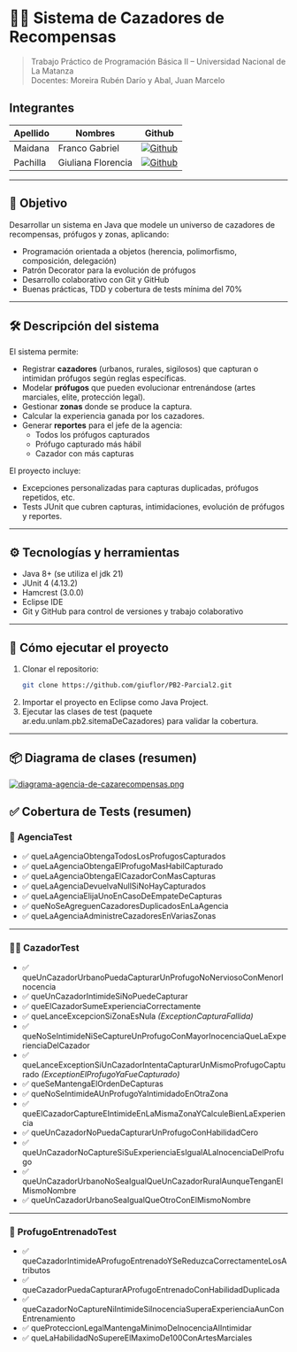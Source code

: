 # 🕵️‍♂️ Sistema de Cazadores de Recompensas
> Trabajo Práctico de Programación Básica II – Universidad Nacional de La Matanza  
> Docentes: Moreira Rubén Darío y Abal, Juan Marcelo

## Integrantes
|  Apellido  | Nombres | Github |
| ------------ | ------------ | ------------ |
|Maidana | Franco Gabriel | [![Github](https://img.shields.io/badge/GitHub-100000?style=for-the-badge&logo=github&logoColor=white)](https://github.com/Maidana0)|
| Pachilla | Giuliana Florencia| [![Github](https://img.shields.io/badge/GitHub-100000?style=for-the-badge&logo=github&logoColor=white)](https://github.com/giuflor)|

---

## 🎯 **Objetivo**

Desarrollar un sistema en Java que modele un universo de cazadores de recompensas, prófugos y zonas, aplicando:
- Programación orientada a objetos (herencia, polimorfismo, composición, delegación)
- Patrón Decorator para la evolución de prófugos
- Desarrollo colaborativo con Git y GitHub
- Buenas prácticas, TDD y cobertura de tests mínima del 70%

---

## 🛠 **Descripción del sistema**

El sistema permite:
- Registrar **cazadores** (urbanos, rurales, sigilosos) que capturan o intimidan prófugos según reglas específicas.
- Modelar **prófugos** que pueden evolucionar entrenándose (artes marciales, elite, protección legal).
- Gestionar **zonas** donde se produce la captura.
- Calcular la experiencia ganada por los cazadores.
- Generar **reportes** para el jefe de la agencia:
  - Todos los prófugos capturados
  - Prófugo capturado más hábil
  - Cazador con más capturas

El proyecto incluye:
- Excepciones personalizadas para capturas duplicadas, prófugos repetidos, etc.
- Tests JUnit que cubren capturas, intimidaciones, evolución de prófugos y reportes.

---

## ⚙️ **Tecnologías y herramientas**
- Java 8+ (se utiliza el jdk 21)
- JUnit 4 (4.13.2)
- Hamcrest (3.0.0)
- Eclipse IDE
- Git y GitHub para control de versiones y trabajo colaborativo

---

## 🚀 **Cómo ejecutar el proyecto**

1. Clonar el repositorio:
   ```bash
   git clone https://github.com/giuflor/PB2-Parcial2.git
    ```
2. Importar el proyecto en Eclipse como Java Project.
3. Ejecutar las clases de test (paquete ar.edu.unlam.pb2.sitemaDeCazadores) para validar la cobertura.

---

## 📦 Diagrama de clases (resumen)
[![diagrama-agencia-de-cazarecompensas.png](https://i.postimg.cc/76dcN1ym/diagrama-agencia-de-cazarecompensas.png)](https://postimg.cc/sQPwjhxh)

## ✅ Cobertura de Tests (resumen)

### 🏢 **AgenciaTest**
- ✅ queLaAgenciaObtengaTodosLosProfugosCapturados
- ✅ queLaAgenciaObtengaElProfugoMasHabilCapturado
- ✅ queLaAgenciaObtengaElCazadorConMasCapturas
- ✅ queLaAgenciaDevuelvaNullSiNoHayCapturados
- ✅ queLaAgenciaElijaUnoEnCasoDeEmpateDeCapturas
- ✅ queNoSeAgreguenCazadoresDuplicadosEnLaAgencia
- ✅ queLaAgenciaAdministreCazadoresEnVariasZonas

---

### 🕵️‍♂️ **CazadorTest**
- ✅ queUnCazadorUrbanoPuedaCapturarUnProfugoNoNerviosoConMenorInocencia
- ✅ queUnCazadorIntimideSiNoPuedeCapturar
- ✅ queElCazadorSumeExperienciaCorrectamente
- ✅ queLanceExcepcionSiZonaEsNula *(ExceptionCapturaFallida)*
- ✅ queNoSeIntimideNiSeCaptureUnProfugoConMayorInocenciaQueLaExperienciaDelCazador
- ✅ queLanceExceptionSiUnCazadorIntentaCapturarUnMismoProfugoCapturado *(ExceptionElProfugoYaFueCapturado)*
- ✅ queSeMantengaElOrdenDeCapturas
- ✅ queNoSeIntimideAUnProfugoYaIntimidadoEnOtraZona
- ✅ queElCazadorCaptureEIntimideEnLaMismaZonaYCalculeBienLaExperiencia
- ✅ queUnCazadorNoPuedaCapturarUnProfugoConHabilidadCero
- ✅ queUnCazadorNoCaptureSiSuExperienciaEsIgualALaInocenciaDelProfugo
- ✅ queUnCazadorUrbanoNoSeaIgualQueUnCazadorRuralAunqueTenganElMismoNombre
- ✅ queUnCazadorUrbanoSeaIgualQueOtroConElMismoNombre


---

### 🧬 **ProfugoEntrenadoTest**
- ✅ queCazadorIntimideAProfugoEntrenadoYSeReduzcaCorrectamenteLosAtributos
- ✅ queCazadorPuedaCapturarAProfugoEntrenadoConHabilidadDuplicada
- ✅ queCazadorNoCaptureNiIntimideSiInocenciaSuperaExperienciaAunConEntrenamiento
- ✅ queProteccionLegalMantengaMinimoDeInocenciaAlIntimidar
- ✅ queLaHabilidadNoSupereElMaximoDe100ConArtesMarciales


